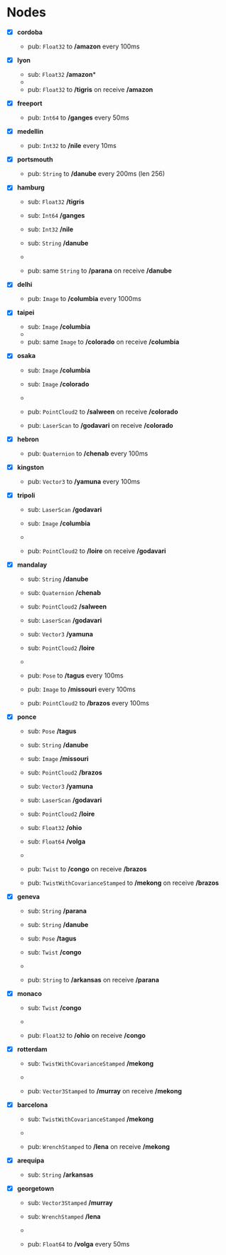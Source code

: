 # Nodes

- [x] **cordoba**
  
  - pub: `Float32` to **/amazon** every 100ms

- [x] **lyon**
  
  - sub: `Float32` **/amazon***
  - 
  - pub: `Float32` to **/tigris** on receive **/amazon**

- [x] **freeport**
  
  - pub: `Int64` to **/ganges** every 50ms

- [x] **medellin**
  
  - pub: `Int32` to **/nile** every 10ms

- [x] **portsmouth**
  
  - pub: `String` to **/danube** every 200ms (len 256)

- [x] **hamburg**
  
  - sub: `Float32` **/tigris**
  
  - sub: `Int64` **/ganges**
  
  - sub: `Int32` **/nile**
  
  - sub: `String` **/danube**
  
  - 
  
  - pub: same `String` to **/parana** on receive **/danube**

- [x] **delhi**
  
  - pub: `Image` to **/columbia** every 1000ms

- [x] **taipei**
  
  - sub: `Image` **/columbia**
  - 
  - pub: same `Image` to **/colorado** on receive **/columbia**

- [x] **osaka**
  
  - sub: `Image` **/columbia**
  
  - sub: `Image` **/colorado**
  
  - 
  
  - pub: `PointCloud2` to **/salween** on receive **/colorado**
  
  - pub: `LaserScan` to **/godavari** on receive **/colorado**

- [x] **hebron**
  
  - pub: `Quaternion` to **/chenab** every 100ms

- [x] **kingston**
  
  - pub: `Vector3` to **/yamuna** every 100ms

- [x] **tripoli**
  
  - sub: `LaserScan` **/godavari**
  
  - sub: `Image` **/columbia**
  
  - 
  
  - pub: `PointCloud2` to **/loire** on receive **/godavari**

- [x] **mandalay**
  
  - sub: `String` **/danube**
  
  - sub: `Quaternion` **/chenab**
  
  - sub: `PointCloud2` **/salween**
  
  - sub: `LaserScan` **/godavari**
  
  - sub: `Vector3` **/yamuna**
  
  - sub: `PointCloud2` **/loire**
  
  - 
  
  - pub: `Pose` to **/tagus** every 100ms
  
  - pub: `Image` to **/missouri** every 100ms
  
  - pub: `PointCloud2` to **/brazos** every 100ms

- [x] **ponce**
  
  - sub: `Pose` **/tagus**
  
  - sub: `String` **/danube**
  
  - sub: `Image` **/missouri**
  
  - sub: `PointCloud2` **/brazos**
  
  - sub: `Vector3` **/yamuna**
  
  - sub: `LaserScan` **/godavari**
  
  - sub: `PointCloud2` **/loire**
  
  - sub: `Float32` **/ohio**
  
  - sub: `Float64` **/volga**
  
  - 
  
  - pub: `Twist` to **/congo** on receive **/brazos**
  
  - pub: `TwistWithCovarianceStamped` to **/mekong** on receive **/brazos**

- [x] **geneva**
  
  - sub: `String` **/parana**
  
  - sub: `String` **/danube**
  
  - sub: `Pose` **/tagus**
  
  - sub: `Twist` **/congo**
  
  - 
  
  - pub: `String` to **/arkansas** on receive **/parana**

- [x] **monaco**
  
  - sub: `Twist` **/congo**
  
  - 
  
  - pub: `Float32` to **/ohio** on receive **/congo**

- [x] **rotterdam**
  
  - sub: `TwistWithCovarianceStamped` **/mekong**
  
  - 
  
  - pub: `Vector3Stamped` to **/murray** on receive **/mekong**

- [x] **barcelona**
  
  - sub: `TwistWithCovarianceStamped` **/mekong**
  
  - 
  
  - pub: `WrenchStamped` to **/lena** on receive **/mekong**

- [x] **arequipa**
  
  - sub: `String` **/arkansas**

- [x] **georgetown**
  
  - sub: `Vector3Stamped` **/murray**
  
  - sub: `WrenchStamped` **/lena**
  
  - 
  
  - pub: `Float64` to **/volga** every 50ms

